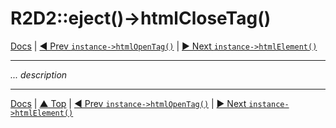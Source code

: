 # R2D2::eject()->htmlCloseTag()

[Docs](../index.md) |
[◄ Prev `instance->htmlOpenTag()`](instance-html-open-tag.md) | 
[► Next `instance->htmlElement()`](instance-html-element.md)

----

*... description*

----

[Docs](../index.md) | 
[▲ Top](#) | 
[◄ Prev `instance->htmlOpenTag()`](instance-html-open-tag.md) | 
[► Next `instance->htmlElement()`](instance-html-element.md)
